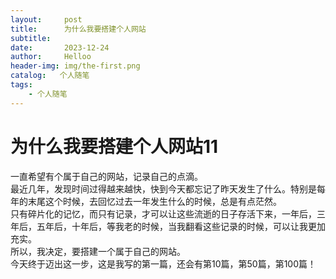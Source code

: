 ```yaml
---
layout:     post
title:      为什么我要搭建个人网站
subtitle:   
date:       2023-12-24
author:     Helloo
header-img: img/the-first.png
catalog:   个人随笔
tags:
    - 个人随笔
---
```

# 为什么我要搭建个人网站11

一直希望有个属于自己的网站，记录自己的点滴。  
最近几年，发现时间过得越来越快，快到今天都忘记了昨天发生了什么。特别是每年的末尾这个时候，去回忆过去一年发生什么的时候，总是有点茫然。  
只有碎片化的记忆，而只有记录，才可以让这些流逝的日子存活下来，一年后，三年后，五年后，十年后，等我老的时候，当我翻看这些记录的时候，可以让我更加充实。  
所以，我决定，要搭建一个属于自己的网站。  
今天终于迈出这一步，这是我写的第一篇，还会有第10篇，第50篇，第100篇！    


